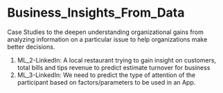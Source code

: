 # Business_Insights_From_Data
Case Studies to the deepen understanding organizational gains from analyzing information on a particular issue to help organizations make better decisions.
  
1. ML_2-LinkedIn: A local restaurant trying to gain insight on customers, total bills and tips revenue to predict estimate turnover for business
2. ML_3-LinkedIn: We need to predict the type of attention of the participant based on factors/parameters to be used in an App.
